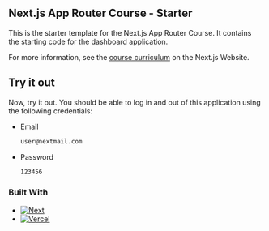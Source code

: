 ## Next.js App Router Course - Starter

This is the starter template for the Next.js App Router Course. It contains the starting code for the dashboard application.

For more information, see the [course curriculum](https://nextjs.org/learn) on the Next.js Website.

## Try it out

Now, try it out. You should be able to log in and out of this application using the following credentials:
* Email
  ```sh
  user@nextmail.com
  ```
* Password
  ```sh
  123456
  ```

### Built With
* [![Next][Next.js]][Next-url]
* [![Vercel][Vercel]][Vercel-url]

<!-- MARKDOWN LINKS & IMAGES -->
<!-- https://www.markdownguide.org/basic-syntax/#reference-style-links -->
[Next.js]: https://img.shields.io/badge/next.js-000000?style=for-the-badge&logo=nextdotjs&logoColor=white
[Next-url]: https://nextjs.org/
[Vercel]: https://img.shields.io/badge/vercel-%23000000.svg?style=for-the-badge&logo=vercel&logoColor=white
[Vercel-url]: https://vercel.com/
